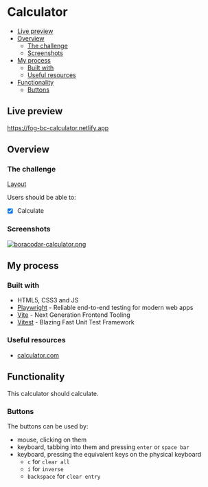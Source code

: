 # Calculator

- [Live preview](#live-preview)
- [Overview](#overview)
  - [The challenge](#the-challenge)
  - [Screenshots](#screenshots)
- [My process](#my-process)
  - [Built with](#built-with)
  - [Useful resources](#useful-resources)
- [Functionality](#functionality)
  - [Buttons](#buttons)

## Live preview

https://fog-bc-calculator.netlify.app

## Overview

### The challenge

[Layout](https://postimg.cc/SJpJKfM5)

Users should be able to:

- [x] Calculate

### Screenshots

[![boracodar-calculator.png](https://i.postimg.cc/zDtKwmNt/boracodar-calculator.png)](https://postimg.cc/fkdVZrJm)

## My process

### Built with

- HTML5, CSS3 and JS
- [Playwright](https://playwright.dev/) - Reliable end-to-end testing for modern web apps
- [Vite](https://vitejs.dev/) - Next Generation Frontend Tooling
- [Vitest](https://vitest.dev/) - Blazing Fast Unit Test Framework

### Useful resources

- [calculator.com](https://calculator.com)

## Functionality

This calculator should calculate.

### Buttons

The buttons can be used by:

- mouse, clicking on them
- keyboard, tabbing into them and pressing `enter` or `space bar`
- keyboard, pressing the equivalent keys on the physical keyboard
  - `c` for `clear all`
  - `i` for `inverse`
  - `backspace` for `clear entry`

